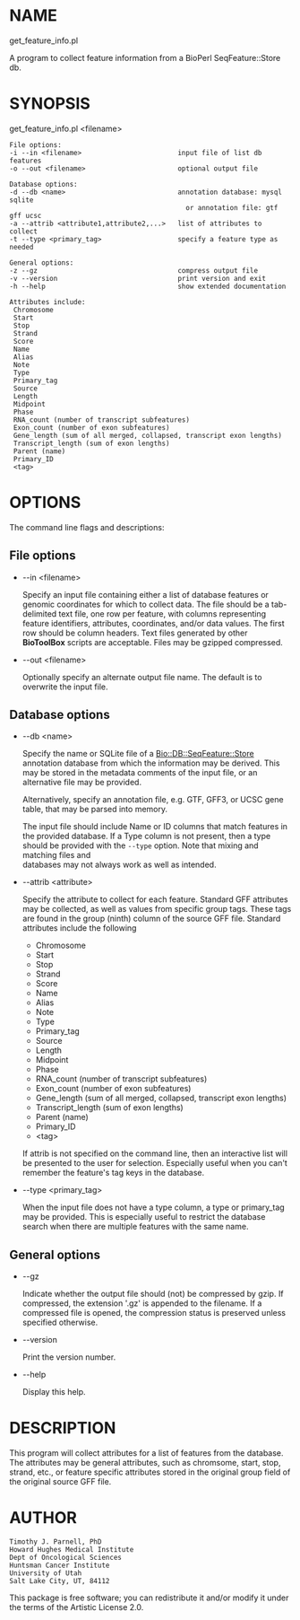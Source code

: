 # NAME

get\_feature\_info.pl

A program to collect feature information from a BioPerl SeqFeature::Store db.

# SYNOPSIS

get\_feature\_info.pl &lt;filename> 

    File options:
    -i --in <filename>                        input file of list db features
    -o --out <filename>                       optional output file
    
    Database options:
    -d --db <name>                            annotation database: mysql sqlite
                                                or annotation file: gtf gff ucsc
    -a --attrib <attribute1,attribute2,...>   list of attributes to collect
    -t --type <primary_tag>                   specify a feature type as needed
    
    General options:
    -z --gz                                   compress output file
    -v --version                              print version and exit
    -h --help                                 show extended documentation
    
    Attributes include:
     Chromosome
     Start
     Stop
     Strand
     Score
     Name
     Alias
     Note
     Type
     Primary_tag
     Source
     Length
     Midpoint
     Phase
     RNA_count (number of transcript subfeatures)
     Exon_count (number of exon subfeatures)
     Gene_length (sum of all merged, collapsed, transcript exon lengths)
     Transcript_length (sum of exon lengths)
     Parent (name)
     Primary_ID
     <tag>

# OPTIONS

The command line flags and descriptions:

## File options

- --in &lt;filename>

    Specify an input file containing either a list of database features or 
    genomic coordinates for which to collect data. The file should be a 
    tab-delimited text file, one row per feature, with columns representing 
    feature identifiers, attributes, coordinates, and/or data values. The 
    first row should be column headers. Text files generated by other 
    **BioToolBox** scripts are acceptable. Files may be gzipped compressed.

- --out &lt;filename>

    Optionally specify an alternate output file name. The default is to 
    overwrite the input file.

## Database options

- --db &lt;name>

    Specify the name or SQLite file of a [Bio::DB::SeqFeature::Store](https://metacpan.org/pod/Bio%3A%3ADB%3A%3ASeqFeature%3A%3AStore) 
    annotation database from which the information may be derived. This may 
    be stored in the metadata comments of the input file, or an alternative 
    file may be provided. 

    Alternatively, specify an annotation file, e.g. GTF, GFF3, or UCSC gene 
    table, that may be parsed into memory. 

    The input file should include Name or ID columns that match features in the 
    provided database. If a Type column is not present, then a type should be 
    provided with the `--type` option. Note that mixing and matching files and  
    databases may not always work as well as intended.

- --attrib &lt;attribute>

    Specify the attribute to collect for each feature. Standard GFF attributes 
    may be collected, as well as values from specific group tags. These tags 
    are found in the group (ninth) column of the source GFF file. Standard 
    attributes include the following

    - Chromosome
    - Start
    - Stop
    - Strand
    - Score
    - Name
    - Alias
    - Note
    - Type
    - Primary\_tag
    - Source
    - Length
    - Midpoint
    - Phase
    - RNA\_count (number of transcript subfeatures)
    - Exon\_count (number of exon subfeatures)
    - Gene\_length (sum of all merged, collapsed, transcript exon lengths)
    - Transcript\_length (sum of exon lengths)
    - Parent (name)
    - Primary\_ID
    - &lt;tag>

    If attrib is not specified on the command line, then an interactive list 
    will be presented to the user for selection. Especially useful when you 
    can't remember the feature's tag keys in the database.

- --type &lt;primary\_tag>

    When the input file does not have a type column, a type or primary\_tag 
    may be provided. This is especially useful to restrict the database 
    search when there are multiple features with the same name.

## General options

- --gz

    Indicate whether the output file should (not) be compressed by gzip. 
    If compressed, the extension '.gz' is appended to the filename. If a compressed 
    file is opened, the compression status is preserved unless specified otherwise.

- --version

    Print the version number.

- --help

    Display this help. 

# DESCRIPTION

This program will collect attributes for a list of features from the database. 
The attributes may be general attributes, such as chromsome, start, stop, 
strand, etc., or feature specific attributes stored in the original group 
field of the original source GFF file.

# AUTHOR

    Timothy J. Parnell, PhD
    Howard Hughes Medical Institute
    Dept of Oncological Sciences
    Huntsman Cancer Institute
    University of Utah
    Salt Lake City, UT, 84112

This package is free software; you can redistribute it and/or modify
it under the terms of the Artistic License 2.0.  
